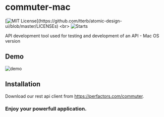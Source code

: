 # commuter-mac

[![MIT License](https://img.shields.io/apm/l/atomic-design-ui.svg?)](https://github.com/tterb/atomic-design-ui/blob/master/LICENSEs)
<br>
![Starts](https://shields.io/github/stars/zaidajani/commuter-mac?style=social)


API development tool used for testing and development of an API - Mac OS version


## Demo 

![demo](./demo.png)

## Installation

Download our rest api client from https://perfactors.com/commuter.

### Enjoy your powerfull application.
